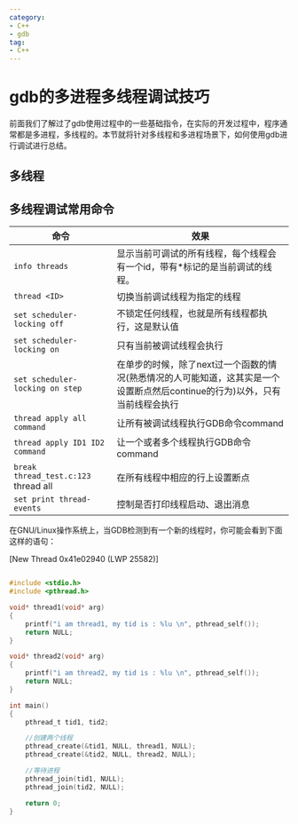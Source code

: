 ```yaml
---
category: 
- C++
- gdb
tag:
- C++
---
```


# gdb的多进程多线程调试技巧

前面我们了解过了gdb使用过程中的一些基础指令，在实际的开发过程中，程序通常都是多进程，多线程的。本节就将针对多线程和多进程场景下，如何使用gdb进行调试进行总结。

## 多线程

## 多线程调试常用命令

|命令|效果|
|--|--|
|```info threads```|显示当前可调试的所有线程，每个线程会有一个id，带有*标记的是当前调试的线程。|
|```thread <ID>```|切换当前调试线程为指定的线程|
|```set scheduler-locking off```|不锁定任何线程，也就是所有线程都执行，这是默认值|
|```set scheduler-locking on```| 只有当前被调试线程会执行|
|```set scheduler-locking on step```|在单步的时候，除了next过一个函数的情况(熟悉情况的人可能知道，这其实是一个设置断点然后continue的行为)以外，只有当前线程会执行|
|```thread apply all command```| 让所有被调试线程执行GDB命令command|
|```thread apply ID1 ID2 command```	|让一个或者多个线程执行GDB命令command|
|```break thread_test.c:123``` thread all|在所有线程中相应的行上设置断点|
|```set print thread-events```| 控制是否打印线程启动、退出消息|

在GNU/Linux操作系统上，当GDB检测到有一个新的线程时，你可能会看到下面这样的语句：

[New Thread 0x41e02940 (LWP 25582)]


```c

#include <stdio.h>
#include <pthread.h>

void* thread1(void* arg)
{
    printf("i am thread1, my tid is : %lu \n", pthread_self());
    return NULL;
}

void* thread2(void* arg)
{
    printf("i am thread2, my tid is : %lu \n", pthread_self());
    return NULL;
}

int main()
{
    pthread_t tid1, tid2;

    //创建两个线程
    pthread_create(&tid1, NULL, thread1, NULL);
    pthread_create(&tid2, NULL, thread2, NULL);

    //等待进程
    pthread_join(tid1, NULL);
    pthread_join(tid2, NULL);

    return 0;
}


```